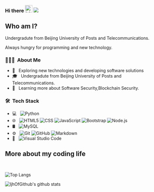### Hi there <img src="https://user-images.githubusercontent.com/1303154/88677602-1635ba80-d120-11ea-84d8-d263ba5fc3c0.gif" width="24px" alt="hi"> ![](https://visitor-badge.glitch.me/badge?page_id=ljhOfGithub.ljhOfGithub)

## Who am I?

Undergradute from Beijing University of Posts and Telecommunications.

Always hungry for programming and new technology.

<h3> 👨🏻‍💻 &nbsp;About Me </h3>

- 🤔 &nbsp; Exploring new technologies and developing software solutions
- 🎓 &nbsp; Undergradute from Beijing University of Posts and Telecommunications.
- 🌱 &nbsp; Learning more about Software Security,Blockchain Security.
<h3> 🛠 &nbsp;Tech Stack</h3>

- 💻 &nbsp;
  ![Python](https://img.shields.io/badge/-Python-333333?style=flat&logo=python)
- 🌐 &nbsp;
  ![HTML5](https://img.shields.io/badge/-HTML5-333333?style=flat&logo=HTML5)
  ![CSS](https://img.shields.io/badge/-CSS-333333?style=flat&logo=CSS3&logoColor=1572B6)
  ![JavaScript](https://img.shields.io/badge/-JavaScript-333333?style=flat&logo=javascript)
  ![Bootstrap](https://img.shields.io/badge/-Bootstrap-333333?style=flat&logo=bootstrap&logoColor=563D7C)
  ![Node.js](https://img.shields.io/badge/-Node.js-333333?style=flat&logo=node.js)
- 🛢 &nbsp;
  ![MySQL](https://img.shields.io/badge/-MySQL-333333?style=flat&logo=mysql)
- ⚙️ &nbsp;
  ![Git](https://img.shields.io/badge/-Git-333333?style=flat&logo=git)
  ![GitHub](https://img.shields.io/badge/-GitHub-333333?style=flat&logo=github)
  ![Markdown](https://img.shields.io/badge/-Markdown-333333?style=flat&logo=markdown)
- 🔧 &nbsp;
  ![Visual Studio Code](https://img.shields.io/badge/-Visual%20Studio%20Code-333333?style=flat&logo=visual-studio-code&logoColor=007ACC)
## More about my coding life
<br>

![Top Langs](https://github-readme-stats.vercel.app/api/top-langs/?username=ljhOfGithub&layout=compact&hide=css,html)


![ljhOfGithub's github stats](https://github-readme-stats.vercel.app/api?username=ljhOfGithub&count_private=true&show_icons=true&theme=nord)
